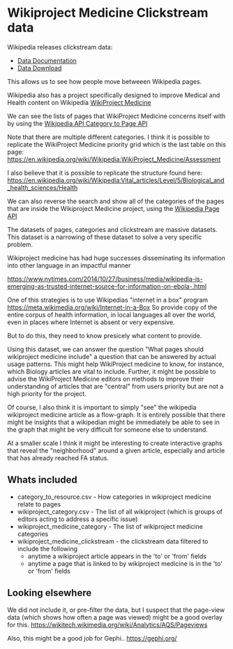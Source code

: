 Wikiproject Medicine Clickstream data
============================

Wikipedia releases clickstream data:
* [Data Documentation](https://meta.wikimedia.org/wiki/Research:Wikipedia_clickstream)
* [Data Download](https://dumps.wikimedia.org/other/clickstream/)

This allows us to see how people move betweeen Wikipedia pages. 

Wikipedia also has a project specifically designed to improve Medical and Health content on Wikipedia
[WikiProject Medicine](https://en.wikipedia.org/wiki/Wikipedia:WikiProject_Medicine)

We can see the lists of pages that WikiProject Medicine concerns itself with by using the [Wikipedia API Category to Page API](https://www.mediawiki.org/wiki/API:Categorymembers)

Note that there are multiple different categories. I think it is possible to replicate the WikiProject Medicine priority grid which is the last table on this page:
https://en.wikipedia.org/wiki/Wikipedia:WikiProject_Medicine/Assessment

I also believe that it is possible to replicate the structure found here: 
https://en.wikipedia.org/wiki/Wikipedia:Vital_articles/Level/5/Biological_and_health_sciences/Health


We can also reverse the search and show all of the categories of the pages that are inside the Wikiproject Medicine project, using the [Wikipedia Page API](https://www.mediawiki.org/w/api.php?action=help&modules=query%2Bcategories)

The datasets of pages, categories and clickstream are massive datasets. 
This dataset is a narrowing of these dataset to solve a very specific problem.

Wikiproject medicine has had huge successes disseminating its information into other language in an impactful manner 

https://www.nytimes.com/2014/10/27/business/media/wikipedia-is-emerging-as-trusted-internet-source-for-information-on-ebola-.html

One of this strategies is to use Wikipedias "internet in a box" program https://meta.wikimedia.org/wiki/Internet-in-a-Box
So provide copy of the entire corpus of health information, in local languages all over the world, even in places where Internet is absent or very expensive. 

But to do this, they need to know presicely what content to provide. 

Using this dataset, we can answer the question "What pages should wikiproject medicine include" a question that can be answered by actual usage patterns. This might help WikiProject medicine to know, for instance, which Biology articles are vital to include. Further, it might be possible to advise the WikiProject Medicine editors on methods to improve their understanding of articles that are "central" from users priority but are not a high priority for the project. 

Of course, I also think it is important to simply "see" the wikipedia wikiproject medicine article as a flow-graph. 
It is entirely possible that there might be insights that a wikipedian might be immediately be able to see in the graph that might be very difficult for someone else to understand. 

At a smaller scale I think it might be interesting to create interactive graphs that reveal the "neighborhood" around a given article, especially and article that has already reached FA status. 




Whats included
----------------------

* category_to_resource.csv - How categories in wikiproject medicine relate to pages
* wikiproject_category.csv - The list of all wikiproject (which is groups of editors acting to address a specific issue) 
* wikiproject_medicine_category - The list of wikiproject medicine categories
* wikiproject_medicine_clickstream - the clickstream data filtered to include the following
	* anytime a wikiproject article appears in the 'to' or 'from' fields
	* anytime a page that is linked to by wikiproject medicine is in the 'to' or 'from' fields

Looking elsewhere
----------------------
We did not include it, or pre-filter the data, but I suspect that the page-view data (which shows how often a page was viewed) might be a good overlay for this.
https://wikitech.wikimedia.org/wiki/Analytics/AQS/Pageviews

Also, this might be a good job for Gephi..
https://gephi.org/




